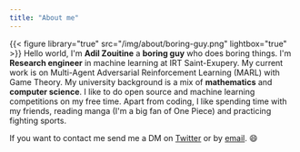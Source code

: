 ```yaml
---
title: "About me"
---
```


{{< figure library="true" src="/img/about/boring-guy.png" lightbox="true" >}}
Hello world,
I'm **Adil Zouitine** a **boring guy** who does boring things.
I'm **Research engineer** in machine learning at IRT Saint-Exupery. My current work is on Multi-Agent Adversarial Reinforcement Learning (MARL) with Game Theory.
My university background is a mix of **mathematics** and **computer science**.
I like to do open source and machine learning competitions on my free time.
Apart from coding, I like spending time with my friends, reading manga (I'm a big fan of One Piece) and practicing fighting sports.

If you want to contact me send me a DM on [Twitter](https://twitter.com/AdilZtn) or by [email](mailto:adilzouitinegm@gmail.com). :smile: